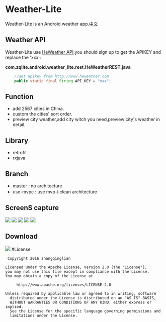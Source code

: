 # Weather-Lite
Weather-Lite is an Android weather app.[中文](https://github.com/ZhangQinglian/Weather-Lite/blob/master/README_CH.md)

## Weather API
Weather-Lite use [HeWeather API](http://www.heweather.com),you should sign up to get the APIKEY and replace the 'xxx':

**com.zqlite.android.weather_lite.rest.HeWeatherREST.java**
```java
    //get apikey from http://www.heweather.com
    public static final String API_KEY = "xxx";
```
## Function
- add 2567 cities in China.
- custom the cities' sort order.
- preview city weather,add city witch you need,preview city's weather in detail.

## Library
- retrofit
- rxjava

## Branch
- master : no architecture
- use-mvpc : use mvp＋clean architecture

## ScreenS capture
![](http://7xprgn.com1.z0.glb.clouddn.com/device-2016-05-17-173036.png)
![](http://7xprgn.com1.z0.glb.clouddn.com/device-2016-05-17-173115.png)
![](http://7xprgn.com1.z0.glb.clouddn.com/device-2016-05-17-173149.png)
![](http://7xprgn.com1.z0.glb.clouddn.com/device-2016-05-17-173603.png)
![](http://7xprgn.com1.z0.glb.clouddn.com/device-2016-05-17-173203.png)

## Download
![](http://7xprgn.com1.z0.glb.clouddn.com/b785541447b20d04270f8ff0dd495d4d.png)
#License

     Copyright 2016 zhangqinglian

  	Licensed under the Apache License, Version 2.0 (the "License");
  	you may not use this file except in compliance with the License.
  	You may obtain a copy of the License at

	     http://www.apache.org/licenses/LICENSE-2.0

  	Unless required by applicable law or agreed to in writing, software
	  distributed under the License is distributed on an "AS IS" BASIS,
	  WITHOUT WARRANTIES OR CONDITIONS OF ANY KIND, either express or implied.
	  See the License for the specific language governing permissions and
	  limitations under the License.

